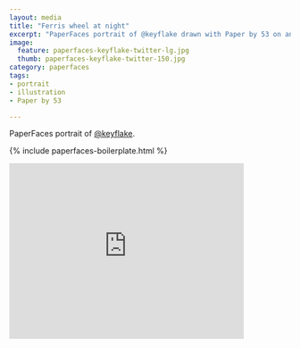 ```yaml
---
layout: media
title: "Ferris wheel at night"
excerpt: "PaperFaces portrait of @keyflake drawn with Paper by 53 on an iPad."
image: 
  feature: paperfaces-keyflake-twitter-lg.jpg
  thumb: paperfaces-keyflake-twitter-150.jpg
category: paperfaces
tags: 
- portrait
- illustration
- Paper by 53

---
```


PaperFaces portrait of [@keyflake](http://twitter.com/keyflake).

{% include paperfaces-boilerplate.html %}

<iframe width="420" height="315" src="http://www.youtube.com/embed/6yUmJRwXAdE" frameborder="0"> </iframe>